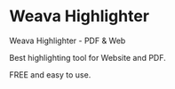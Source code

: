 # Weava Highlighter

Weava Highlighter - PDF & Web

Best highlighting tool for Website and PDF. 

FREE and easy to use.
